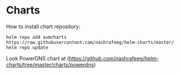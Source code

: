 # Charts

How to install chart repository:

```
helm repo add avmcharts https://raw.githubusercontent.com/nashrafeeg/helm-charts/master/
helm repo update
```

Look PowerDNS chart at (https://github.com/nashrafeeg/helm-charts/tree/master/charts/powerdns)

